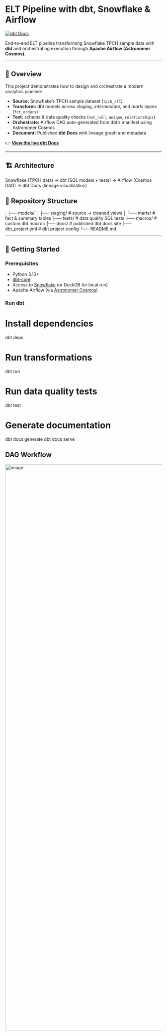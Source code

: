 # ELT Pipeline with dbt, Snowflake & Airflow
[![dbt Docs](https://img.shields.io/badge/dbt-docs-blue)](https://shrek6201.github.io/elt_pipeline/)

End-to-end ELT pipeline transforming Snowflake TPCH sample data with **dbt** and orchestrating execution through **Apache Airflow (Astronomer Cosmos)**.

---

## 📖 Overview
This project demonstrates how to design and orchestrate a modern analytics pipeline:
- **Source:** Snowflake’s TPCH sample dataset (`tpch_sf1`)
- **Transform:** dbt models across *staging*, *intermediate*, and *marts* layers (`fct_orders`)
- **Test:** schema & data quality checks (`not_null`, `unique`, `relationships`)
- **Orchestrate:** Airflow DAG auto-generated from dbt’s manifest using Astronomer Cosmos
- **Document:** Published **dbt Docs** with lineage graph and metadata

👉 **[View the live dbt Docs](https://shrek6201.github.io/elt_pipeline/)**

---

## 🏗️ Architecture
Snowflake (TPCH data)
   → dbt (SQL models + tests)
   → Airflow (Cosmos DAG)
   → dbt Docs (lineage visualization)

## 📂 Repository Structure
.
├── models/
│   ├── staging/        # source → cleaned views
│   └── marts/          # fact & summary tables
├── tests/              # data quality SQL tests
├── macros/             # custom dbt macros
├── docs/               # published dbt docs site
├── dbt_project.yml     # dbt project config
└── README.md

---

## 🚀 Getting Started

### Prerequisites
- Python 3.10+  
- [dbt-core](https://docs.getdbt.com/docs/get-started/installation)  
- Access to [Snowflake](https://www.snowflake.com/) (or DuckDB for local run)  
- Apache Airflow (via [Astronomer Cosmos](https://github.com/astronomer/astronomer-cosmos))  

### Run dbt
# Install dependencies
dbt deps

# Run transformations
dbt run

# Run data quality tests
dbt test

# Generate documentation
dbt docs generate
dbt docs serve

## DAG Workflow
<img width="2550" height="1820" alt="image" src="https://github.com/user-attachments/assets/b344c5b4-d4af-40b5-bc5f-774677f1ff4e" />

